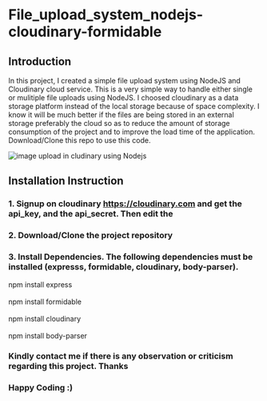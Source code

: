 # File_upload_system_nodejs-cloudinary-formidable


## Introduction

In this project, I created a simple file upload system using NodeJS and Cloudinary cloud service. This is a very simple way to handle either single or mulitiple file uploads using NodeJS. I choosed cloudinary as a data storage platform instead of the local storage because of space complexity. I know it will be much better if the files are being stored in an external storage preferably the cloud so as to reduce the amount of storage consumption of the project and to improve the load time of the application. Download/Clone this repo to use this code.

![image upload in cludinary using Nodejs](https://res.cloudinary.com/deh3s35go/image/upload/v1681270692/Screenshot_20230412_043708_zlnqu4.png)


## Installation Instruction

### 1. Signup on cloudinary https://cloudinary.com and get the api_key, and the api_secret. Then edit the 
### 2. Download/Clone the project repository
### 3. Install Dependencies. The following dependencies must be installed (expresss, formidable, cloudinary, body-parser).
  npm install express <br><br>
  npm install formidable <br><br>
  npm install cloudinary <br><br>
  npm install body-parser
  
  
  ### Kindly contact me if there is any observation or criticism regarding this project. Thanks
  
  ### Happy Coding :)


